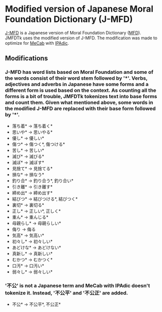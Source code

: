 # Modified version of Japanese Moral Foundation Dictionary (J-MFD)
[J-MFD](https://github.com/soramame0518/j-mfd) is a Japanese version of Moral Foundation Dictionary ([MFD](https://moralfoundations.org/)). JMFDTk uses the modified version of J-MFD. The modification was made to optimize for [MeCab](https://taku910.github.io/mecab/) with [IPAdic](https://ja.osdn.net/projects/ipadic/).


## Modifications
### J-MFD has word lists based on Moral Foundation and some of the words consist of their word stem followed by '\*'. Verbs, adjectives and adverbs in Japanese have some forms and a different form is used based on the context. As counting all the forms is a bit of trouble, JMFDTk tokenizes text into base forms and count them. Given what mentioned above, some words in the modified J-MFD are replaced with their base form followed by '\*'.

- 落ち着* -> 落ち着く*
- 思いや* -> 思いやる*
- 優し* -> 優しい*
- 傷つ* -> 傷つく*, 傷つける*
- 苦し* -> 苦しい*
- 滅び* -> 滅びる*
- 滅ぼ* -> 滅ぼす*
- 見捨て* -> 見捨てる*
- 損な* -> 損なう*
- 釣り合*	-> 釣り合う*, 釣り合い*
- 引き離* -> 引き離す*
- 締め出* -> 締め出す*
- 結びつ* -> 結びつける*, 結びつく*
- 裏切* -> 裏切る*
- 正し* -> 正しい*, 正しく*
- 重ん* -> 重んじる*
- 母親らし* -> 母親らしい*
- 侮り -> 侮る
- 気高* -> 気高い*
- 初々し* -> 初々しい*
- あどけな* -> あどけない*
- 真新し* -> 真新しい*
- むかつ* -> むかつく*
- 口汚* -> 口汚い*
- 弱々し* -> 弱々しい*

### '不公' is not a Japanese term and MeCab with IPAdic doesn't tokenize it. Instead, '不公平' and '不公正' are added.
- 不公* -> 不公平*, 不公正*
